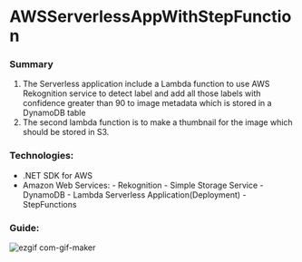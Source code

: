# AWSServerlessAppWithStepFunction
### Summary
1.	The Serverless application include a Lambda function to use AWS Rekognition service to detect label and add all those labels with confidence greater than 90 to image metadata 
which is stored in a DynamoDB table
2.	The second lambda function is to make a thumbnail for the image which should be stored in S3. 

### Technologies:
- .NET SDK for AWS
- Amazon Web Services:
      - Rekognition
      - Simple Storage Service
      - DynamoDB
      - Lambda Serverless Application(Deployment)
      - StepFunctions

### Guide:
![ezgif com-gif-maker](https://user-images.githubusercontent.com/39202933/70865351-99582680-1f2a-11ea-9a3f-e59f2bcae7b9.gif)

